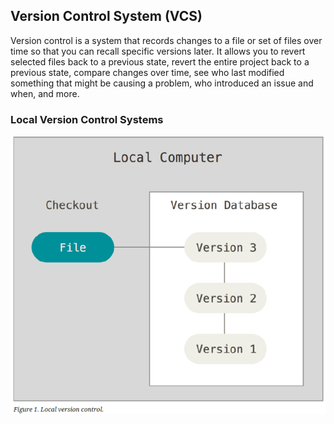## Version Control System (VCS)
  Version control is a system that records changes to a file or set of files over time so that you can recall specific versions later.
It allows you to revert selected files back to a previous state, revert the entire project back to a previous state, compare changes 
over time, see who last modified something that might be causing a problem, who introduced an issue and when, and more.

### Local Version Control Systems
![image](https://github.com/bing1980/Pro-Git/blob/master/img/lvc.PNG)
